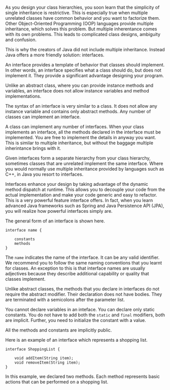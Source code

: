 As you design your class hierarchies, you soon learn that the simplicity of
single inheritance is restrictive. This is especially true when multiple unrelated
classes have common behavior and you want to factorize them. Other Object-Oriented
Programming (OOP) languages provide multiple inheritance, which solves this problem.
But multiple inherentance comes with its own problems. This leads to complicated
class designs, ambiguity and confusion.

This is why the creators of Java did not include multiple inheritance. Instead
Java offers a more friendly solution: interfaces.

An interface provides a template of behavior that classes should implement.
In other words, an interface specifies what a class should do, but does not 
implement it. They provide a significant advantage designing your program.

Unlike an abstract class, where you can provide instance methods and variables,
an interface does not allow instance variables and method implementations.

The syntax of an interface is very similar to a class. It does not allow
any instance variable and contains only abstract methods. Any number of classes
can implement an interface. 

A class can implement any number of interfaces. When your class implements an
interface, all the methods declared in the interface must be implemented. You
are free to implement the details in anyway you want. This is similar to multiple
inheritance, but without the baggage multiple inherintance brings with it.

Given interfaces form a separate hierarchy from your class hierarchy, sometimes
classes that are unrelated implement the same interface. Where you would normally
use multiple inheritance provided by languages such as C++, in Java you resort
to interfaces.

Interfaces enhance your design by taking advantage of the dynamic method dispatch
at runtime. This allows you to decouple your code from the actual implementation
and make your code generic and easy to refactor. This is a very powerful feature
interface offers. In fact, when you learn advanced Java frameworks such as Spring
and Java Persistence API (JPA), you will realize how powerful interfaces simply
are.

The general form of an interface is shown here.

```
interface name {

    constants
    methods
}
```

The `name` indicates the name of the interface. It can be any valid identifier.
We recommend you to follow the same naming conventions that you learnt for classes.
An exception to this is that interface names are usually adjectives because they
describe additional capability or quality that classes implement.

Unlike abstract classes, the methods that you declare in interfaces do not
require the abstract modifier. Their declaration does not have bodies.
They are terminated with a semicolons after the parameter list.

You cannot declare variables in an inteface. You can declare only static constants.
You do not have to add both the `static` and `final` modifiers, both are implicit.
Further, you need to initialize the constant with a value.

All the methods and constants are implicitly public.

Here is an example of an interface which represents a shopping list.

```
interface ShoppingList {
    
    void addItem(String item);
    void removeItem(String item);
}
```

In this example, we declared two methods. Each method represents basic actions
that can be performed on a shopping list.